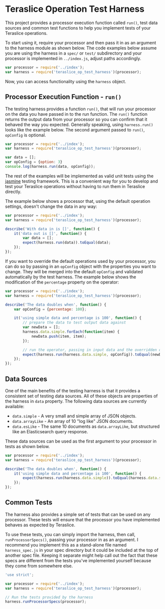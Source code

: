 # Teraslice Operation Test Harness

This project provides a processor execution function called `run()`, test data
sources and common test functions to help you implement tests of your Teraslice
operations.

To start using it, require your processor and then pass it in as an argument to
the harness module as shown below.  The code examples below assume you are using
the harness in a `spec/` or `test/` subdirectory and your processor is
implemented in `../index.js`, adjust paths accordingly.

```javascript
var processor = require('../index');
var harness = require('teraslice_op_test_harness')(processor);
```

Now, you can access functionality using the `harness` object.

## Processor Execution Function - `run()`

The testing harness provides a function `run()`, that will run your processor on
the data you have passed in to the run function.  The `run()` function returns
the output data from your processor so you can confirm that it behaved the way
you expected.  Generally speaking, using `harness.run()` looks like the example
below. The second argument passed to `run()`, `opConfig` is optional.

```javascript
var processor = require('../index');
var harness = require('teraslice_op_test_harness')(processor);

var data = [];
var opConfig = {option: 3}
console.log(harness.run(data, opConfig));
```

The rest of the examples will be implemented as valid unit tests using the
[jasmine](https://jasmine.github.io) testing framework.  This is a convenient
way for you to develop and test your Teraslice operations without having to run
them in Teraslice directly.

The example below shows a processor that, using the default operation settings,
doesn't change the data in any way:

```javascript
var processor = require('../index');
var harness = require('teraslice_op_test_harness')(processor);

describe('With data in is []', function() {
    it('data out is []', function() {
        var data = [];
        expect(harness.run(data)).toEqual(data);
    });
});
```

If you want to override the default operations used by your processor, you can
do so by passing in an `opConfig` object with the properties you want to change.
They will be merged into the default `opConfig` and validated automatically by
the test harness.  The example below shows the modification of the `percentage`
property on the operator:

```javascript
var processor = require('../index');
var harness = require('teraslice_op_test_harness')(processor);

describe('The data doubles when', function() {
    var opConfig = {percentage: 100};

    it('using simple data and percentage is 100', function() {
        // prepare the data to test output data against
        var newData = [];
        harness.data.simple.forEach(function(item) {
            newData.push(item, item);
        });

        // run the operator, passing in input data and the overridden opConfig
        expect(harness.run(harness.data.simple, opConfig)).toEqual(newData);
    });
});
```

## Data Sources

One of the main benefits of the testing harness is that it provides a consistent
set of testing data sources.  All of these objects are properties of the harness
in `data` property.  The following data sources are currently available:

* `data.simple` - A very small and simple array of JSON objects.
* `data.arrayLike` - An array of 10 "log like" JSON documents.
* `data.esLike` - The same 10 documents as `data.arrayLike`, but structured like
  an Elasticsearch query response.

These data sources can be used as the first argument to your processor in tests
as shown below.

```javascript
var processor = require('../index');
var harness = require('teraslice_op_test_harness')(processor);

describe('The data doubles when', function() {
    it('using simple data and percentage is 100', function() {
        expect(harness.run(harness.data.simple)).toEqual(harness.data.simple);
    });
});
```

## Common Tests

The harness also provides a simple set of tests that can be used on any
processor.  These tests will ensure that the processor you have implemented
behaves as expected by Teraslice.

To use these tests, you can simply import the harness, then call,
`runProcessorSpecs()`, passing your processor in as an argument.  I recommend
you implement this as a stand-alone file named `harness_spec.js` in your spec
directory but it could be included at the top of another spec file.  Keeping it
separate might help call out the fact that these specs are different from the
tests you've implemented yourself because they come from somewhere else.

```javascript
'use strict';

var processor = require('../index');
var harness = require('teraslice_op_test_harness')(processor);

// Run the tests provided by the harness
harness.runProcessorSpecs(processor);
```
